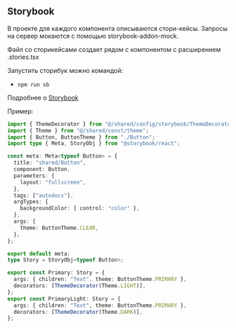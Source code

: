 ## Storybook

В проекте для каждого компонента описываются стори-кейсы.
Запросы на сервер мокаются с помощью storybook-addon-mock.

Файл со сторикейсами создает рядом с компонентом с расширением .stories.tsx

Запустить сторибук можно командой:

- `npm run sb`

Подробнее о [Storybook](/docs/storybook.md)

Пример:

```typescript jsx
import { ThemeDecorator } from "@/shared/config/storybook/ThemeDecorator/ThemeDecorator";
import { Theme } from "@/shared/const/theme";
import { Button, ButtonTheme } from "./Button";
import type { Meta, StoryObj } from "@storybook/react";

const meta: Meta<typeof Button> = {
  title: "shared/Button",
  component: Button,
  parameters: {
    layout: "fullscreen",
  },
  tags: ["autodocs"],
  argTypes: {
    backgroundColor: { control: "color" },
  },
  args: {
    theme: ButtonTheme.CLEAR,
  },
};

export default meta;
type Story = StoryObj<typeof Button>;

export const Primary: Story = {
  args: { children: "Text", theme: ButtonTheme.PRIMARY },
  decorators: [ThemeDecorator(Theme.LIGHT)],
};
export const PrimaryLight: Story = {
  args: { children: "Text", theme: ButtonTheme.PRIMARY },
  decorators: [ThemeDecorator(Theme.DARK)],
};
```
